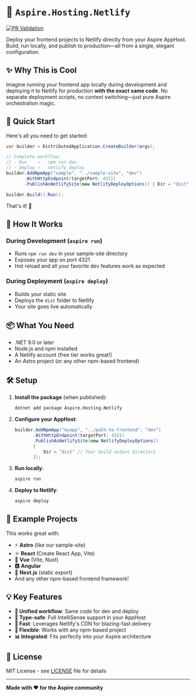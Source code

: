 # 🚀 `Aspire.Hosting.Netlify`

[![PR Validation](https://github.com/IEvangelist/netlify-aspire-integration/actions/workflows/pr-validation.yml/badge.svg)](https://github.com/IEvangelist/netlify-aspire-integration/actions/workflows/pr-validation.yml)

Deploy your frontend projects to Netlify directly from your Aspire AppHost. Build, run locally, and publish to production—all from a single, elegant configuration.

## ✨ Why This is Cool

Imagine running your frontend app locally during development and deploying it to Netlify for production **with the exact same code**. No separate deployment scripts, no context switching—just pure Aspire orchestration magic.

## 🎯 Quick Start

Here's all you need to get started:

```csharp
var builder = DistributedApplication.CreateBuilder(args);

// Complete workflow:
// - Run    →   npm run dev
// - Deploy →   netlify deploy
builder.AddNpmApp("sample", "../sample-site", "dev")
       .WithHttpEndpoint(targetPort: 4321)
       .PublishAsNetlifySite(new NetlifyDeployOptions() { Dir = "dist" });

builder.Build().Run();
```

That's it! 🎉

## 🔄 How It Works

### During Development (`aspire run`)
- Runs `npm run dev` in your sample-site directory
- Exposes your app on port 4321
- Hot reload and all your favorite dev features work as expected

### During Deployment (`aspire deploy`)
- Builds your static site
- Deploys the `dist` folder to Netlify
- Your site goes live automatically

## 📦 What You Need

- .NET 9.0 or later
- Node.js and npm installed
- A Netlify account (free tier works great!)
- An Astro project (or any other npm-based frontend)

## 🛠️ Setup

1. **Install the package** (when published):
   ```bash
   dotnet add package Aspire.Hosting.Netlify
   ```

2. **Configure your AppHost**:
   ```csharp
   builder.AddNpmApp("myapp", "../path-to-frontend", "dev")
          .WithHttpEndpoint(targetPort: 4321)
          .PublishAsNetlifySite(new NetlifyDeployOptions() 
          { 
              Dir = "dist" // Your build output directory
          });
   ```

3. **Run locally**:
   ```bash
   aspire run
   ```

4. **Deploy to Netlify**:
   ```bash
   aspire deploy
   ```

## 🎨 Example Projects

This works great with:
- ⚡ **Astro** (like our sample-site)
- ⚛️ **React** (Create React App, Vite)
- 💚 **Vue** (Vite, Nuxt)
- 🅰️ **Angular**
- 📘 **Next.js** (static export)
- And any other npm-based frontend framework!

## 💡 Key Features

- **🔄 Unified workflow**: Same code for dev and deploy
- **🎯 Type-safe**: Full IntelliSense support in your AppHost
- **🚀 Fast**: Leverages Netlify's CDN for blazing-fast delivery
- **🔧 Flexible**: Works with any npm-based project
- **📊 Integrated**: Fits perfectly into your Aspire architecture

## 📝 License

MIT License - see [LICENSE](LICENSE) file for details

---

**Made with ❤️ for the Aspire community**
